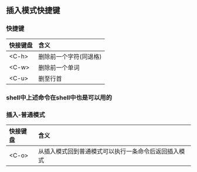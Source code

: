 ## 插入模式快捷键
### 快捷键
快接键盘 | 含义
:-- | :--
\<C-h\> | 删除前一个字符(同退格)
\<C-w\> | 删除前一个单词
\<C-u\> | 删至行首

### shell中上述命令在shell中也是可以用的

###  插入-普通模式
快接键盘 | 含义
:-- | :--
\<C-o\> | 从插入模式回到普通模式可以执行一条命令后返回插入模式
